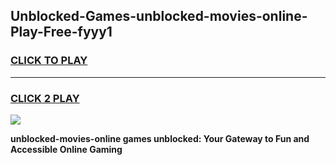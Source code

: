 
## Unblocked-Games-unblocked-movies-online-Play-Free-fyyy1
<h3>
<a href="https://premium76.site?title=unblocked-movies-online&ref=19M">CLICK TO PLAY</a></h3>
<hr>

<h3>
<a href="https://premium76.site?title=unblocked-movies-online&ref=19M">CLICK 2 PLAY</a>
  
</h3>

<a href="https://premium76.site?title=unblocked-movies-online&ref=19M"><img src="https://clearcache.store/games.png"></a>


**unblocked-movies-online games unblocked: Your Gateway to Fun and Accessible Online Gaming**
